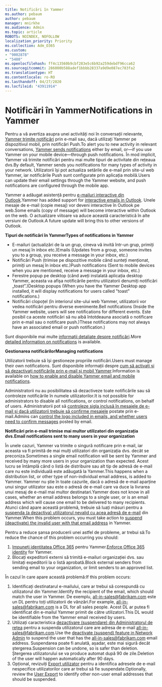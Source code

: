 ```yaml
---
title: Notificări în Yammer
ms.author: pebaum
author: pebaum
manager: mnirkhe
ms.audience: Admin
ms.topic: article
ROBOTS: NOINDEX, NOFOLLOW
localization_priority: Priority
ms.collection: Adm_O365
ms.custom:
- "9002878"
- "5480"
ms.openlocfilehash: ff4c13560b9cbf283e5c6b92a259debdf96cca62
ms.sourcegitcommit: 286000b588adef1bbbb28337a9d9e087ec783fa2
ms.translationtype: HT
ms.contentlocale: ro-RO
ms.lasthandoff: 04/27/2020
ms.locfileid: "43911914"
---
```

# <a name="notifications-in-yammer"></a><span data-ttu-id="c30a8-102">Notificări în Yammer</span><span class="sxs-lookup"><span data-stu-id="c30a8-102">Notifications in Yammer</span></span>

<span data-ttu-id="c30a8-103">Pentru a vă avertiza asupra unei activități noi în conversații relevante, [Yammer trimite notificări](https://support.microsoft.com/en-gb/office/enable-or-disable-yammer-email-and-phone-notifications-93e530e0-189f-4768-8f28-7683d48cc996) prin e-mail sau, dacă utilizați Yammer pe dispozitivul mobil, prin notificări Push.</span><span class="sxs-lookup"><span data-stu-id="c30a8-103">To alert you to new activity in relevant conversations, [Yammer sends notifications](https://support.microsoft.com/en-gb/office/enable-or-disable-yammer-email-and-phone-notifications-93e530e0-189f-4768-8f28-7683d48cc996) either by email, or—if you use Yammer on your mobile device—through push notifications.</span></span> <span data-ttu-id="c30a8-104">În mod implicit, Yammer vă trimite notificări pentru mai multe tipuri de activitate din rețeaua dvs.</span><span class="sxs-lookup"><span data-stu-id="c30a8-104">By default, Yammer sends you notifications for many types of activity in your network.</span></span> <span data-ttu-id="c30a8-105">Utilizatorii își pot actualiza setările de e-mail prin site-ul web Yammer, iar notificările Push sunt configurate prin aplicația mobilă.</span><span class="sxs-lookup"><span data-stu-id="c30a8-105">Users can update their email settings through the Yammer website, and push notifications are configured through the mobile app.</span></span> 

<span data-ttu-id="c30a8-106">Yammer a adăugat asistență pentru [e-mailuri interactive din Outlook](https://techcommunity.microsoft.com/t5/outlook-blog/interactive-yammer-emails-in-outlook-on-the-web-are-here/ba-p/1209420).</span><span class="sxs-lookup"><span data-stu-id="c30a8-106">Yammer has added support for [interactive emails in Outlook](https://techcommunity.microsoft.com/t5/outlook-blog/interactive-yammer-emails-in-outlook-on-the-web-are-here/ba-p/1209420).</span></span> <span data-ttu-id="c30a8-107">Unele mesaje de e-mail (copie mesaj) vor deveni interactive în Outlook pe web.</span><span class="sxs-lookup"><span data-stu-id="c30a8-107">Some emails (copy of message) will become interactive within Outlook on the web.</span></span> <span data-ttu-id="c30a8-108">O actualizare viitoare va aduce această caracteristică în alte versiuni de Outlook.</span><span class="sxs-lookup"><span data-stu-id="c30a8-108">A future update will bring this to other versions of Outlook.</span></span>

<span data-ttu-id="c30a8-109">**Tipuri de notificări în Yammer**</span><span class="sxs-lookup"><span data-stu-id="c30a8-109">**Types of notifications in Yammer**</span></span>

- <span data-ttu-id="c30a8-110">E-mailuri (actualizări de la un grup, cineva vă invită într-un grup, primiți un mesaj în inbox etc.)</span><span class="sxs-lookup"><span data-stu-id="c30a8-110">Emails (Updates from a group, someone invites you to a group, you receive a message in your inbox, etc.)</span></span>
- <span data-ttu-id="c30a8-111">Notificări Push (trimise pe dispozitive mobile când sunteți menționat, primiți un mesaj în inbox etc.)</span><span class="sxs-lookup"><span data-stu-id="c30a8-111">Push notifications (Sent to mobile devices when you are mentioned, receive a message in your inbox, etc.)</span></span>
- <span data-ttu-id="c30a8-112">Ferestre popup pe desktop (când aveți instalată aplicația desktop Yammer, aceasta va afișa notificările pentru utilizatorii denumiți notificări „toast”.)</span><span class="sxs-lookup"><span data-stu-id="c30a8-112">Desktop popups (When you have the Yammer Desktop app installed, it will display notifications for users called "toast" notifications.)</span></span>
- <span data-ttu-id="c30a8-113">Notificări clopoțel (în interiorul site-ului web Yammer, utilizatorii vor vedea notificări pentru diverse evenimente.</span><span class="sxs-lookup"><span data-stu-id="c30a8-113">Bell notifications (Inside the Yammer website, users will see notifications for different events.</span></span> <span data-ttu-id="c30a8-114">Este posibil ca aceste notificări să nu aibă întotdeauna asociată o notificare prin e-mail sau o notificare push.)</span><span class="sxs-lookup"><span data-stu-id="c30a8-114">These notifications may not always have an associated email or push notification.)</span></span>

<span data-ttu-id="c30a8-115">Sunt disponibile mai multe [informații detaliate despre notificări](https://support.microsoft.com/en-gb/office/enable-or-disable-yammer-email-and-phone-notifications-93e530e0-189f-4768-8f28-7683d48cc996).</span><span class="sxs-lookup"><span data-stu-id="c30a8-115">More [detailed information on notifications](https://support.microsoft.com/en-gb/office/enable-or-disable-yammer-email-and-phone-notifications-93e530e0-189f-4768-8f28-7683d48cc996) is available.</span></span>

<span data-ttu-id="c30a8-116">**Gestionarea notificărilor**</span><span class="sxs-lookup"><span data-stu-id="c30a8-116">**Managing notifications**</span></span>

<span data-ttu-id="c30a8-117">Utilizatorii trebuie să își gestioneze propriile notificări.</span><span class="sxs-lookup"><span data-stu-id="c30a8-117">Users must manage their own notifications.</span></span> <span data-ttu-id="c30a8-118">Sunt disponibile informații despre [cum să activați și să dezactivați notificările prin e-mail și mobil Yammer](https://support.microsoft.com/en-gb/office/enable-or-disable-yammer-email-and-phone-notifications-93e530e0-189f-4768-8f28-7683d48cc996).</span><span class="sxs-lookup"><span data-stu-id="c30a8-118">Information is available on [how to enable and disable Yammer email and mobile notifications](https://support.microsoft.com/en-gb/office/enable-or-disable-yammer-email-and-phone-notifications-93e530e0-189f-4768-8f28-7683d48cc996).</span></span> 

<span data-ttu-id="c30a8-119">Administratorii nu au posibilitatea să dezactiveze toate notificările sau să controleze notificările în numele utilizatorilor.</span><span class="sxs-lookup"><span data-stu-id="c30a8-119">It is not possible for administrators to disable all notifications, or control notifications, on behalf of users.</span></span> <span data-ttu-id="c30a8-120">Administratorii pot să [controleze sigla inclusă în mesajele de e-mail și dacă utilizatorii trebuie să confirme mesajele](https://docs.microsoft.com/yammer/configure-your-yammer-network/configure-email-and-yammer) postate prin e-mail.</span><span class="sxs-lookup"><span data-stu-id="c30a8-120">Admins can [control the logo included in emails, and whether users need to confirm messages](https://docs.microsoft.com/yammer/configure-your-yammer-network/configure-email-and-yammer) posted by email.</span></span>

<span data-ttu-id="c30a8-121">**Notificări prin e-mail trimise mai multor utilizatori din organizația dvs.**</span><span class="sxs-lookup"><span data-stu-id="c30a8-121">**Email notifications sent to many users in your organization**</span></span>

<span data-ttu-id="c30a8-122">În unele cazuri, Yammer va trimite o singură notificare prin e-mail, iar aceasta va fi primită de mai mulți utilizatori din organizația dvs. decât se preconiza.</span><span class="sxs-lookup"><span data-stu-id="c30a8-122">Sometimes a single email notification will be sent by Yammer and received by many more users in your organization than expected.</span></span> <span data-ttu-id="c30a8-123">Acest lucru se întâmplă când o listă de distribuire sau alt tip de adresă de e-mail care nu este individuală este adăugată la Yammer.</span><span class="sxs-lookup"><span data-stu-id="c30a8-123">This happens when a distribution list, or other type of non-individual email address, is added to Yammer.</span></span> <span data-ttu-id="c30a8-124">Yammer nu știe în toate cazurile, dacă o adresă de e-mail aparține unui singur utilizator sau este o adresă de e-mail care va duce la livrarea unui mesaj de e-mail mai multor destinatari.</span><span class="sxs-lookup"><span data-stu-id="c30a8-124">Yammer does not know in all cases, whether an email address belongs to a single user, or is an email address which will cause one email to be delivered to many recipients.</span></span> <span data-ttu-id="c30a8-125">Atunci când apare această problemă, trebuie să luați măsuri pentru a [suspenda (a dezactiva) utilizatorul nevalid cu acea adresă de e-mail](https://docs.microsoft.com/yammer/manage-yammer-users/add-block-or-remove-users#remove-users) din Yammer.</span><span class="sxs-lookup"><span data-stu-id="c30a8-125">When this problem occurs, you must take action to [suspend (deactivate) the invalid user with that email address](https://docs.microsoft.com/yammer/manage-yammer-users/add-block-or-remove-users#remove-users) in Yammer.</span></span> 

<span data-ttu-id="c30a8-126">Pentru a reduce șansa producerii unei astfel de probleme, ar trebui să:</span><span class="sxs-lookup"><span data-stu-id="c30a8-126">To reduce the chance of this problem occurring you should:</span></span>

1. <span data-ttu-id="c30a8-127">[Impuneți identitatea Office 365](https://docs.microsoft.com/yammer/configure-your-yammer-network/enforce-office-365-identity) pentru Yammer.</span><span class="sxs-lookup"><span data-stu-id="c30a8-127">[Enforce Office 365 identity](https://docs.microsoft.com/yammer/configure-your-yammer-network/enforce-office-365-identity) for Yammer.</span></span>
2. <span data-ttu-id="c30a8-128">Blocați expeditorii externi să trimită e-mailuri organizației dvs. sau limitați expeditorii la o listă aprobată.</span><span class="sxs-lookup"><span data-stu-id="c30a8-128">Block external senders from sending email to your organization, or limit senders to an approved list.</span></span>

<span data-ttu-id="c30a8-129">În cazul în care apare această problemă:</span><span class="sxs-lookup"><span data-stu-id="c30a8-129">If this problem occurs:</span></span>

1. <span data-ttu-id="c30a8-130">Identificați destinatarul e-mailului, care ar trebui să corespundă cu utilizatorul din Yammer.</span><span class="sxs-lookup"><span data-stu-id="c30a8-130">Identify the recipient of the email, which should match the user in Yammer.</span></span> <span data-ttu-id="c30a8-131">De exemplu, all-in-sales@fabrikam.com este un DL pentru toți utilizatorii de vânzări.</span><span class="sxs-lookup"><span data-stu-id="c30a8-131">For example, all-in-sales@fabrikam.com is a DL for all sales people.</span></span> <span data-ttu-id="c30a8-132">Acest DL ar putea fi identificat din e-mailul Yammer primit de către utilizatori.</span><span class="sxs-lookup"><span data-stu-id="c30a8-132">This DL would be identifiable from the Yammer email received by users.</span></span>
2. <span data-ttu-id="c30a8-133">Utilizați caracteristica [dezactivare (suspendare) din Administratorul de rețea](https://docs.microsoft.com/yammer/manage-yammer-users/add-block-or-remove-users#remove-users) pentru a suspenda utilizatorul care are adresa de e-mail all-in-sales@fabrikam.com.</span><span class="sxs-lookup"><span data-stu-id="c30a8-133">Use the [deactivate (suspend) feature in Network Admin](https://docs.microsoft.com/yammer/manage-yammer-users/add-block-or-remove-users#remove-users) to suspend the user that has the all-in-sales@fabrikam.com email address.</span></span> <span data-ttu-id="c30a8-134">Suspendarea poate fi anulată, așadar, este mai sigură decât ștergerea.</span><span class="sxs-lookup"><span data-stu-id="c30a8-134">Suspension can be undone, so is safer than deletion.</span></span> <span data-ttu-id="c30a8-135">Ștergerea utilizatorului se va produce automat după 90 de zile.</span><span class="sxs-lookup"><span data-stu-id="c30a8-135">Deletion of the user will happen automatically after 90 days.</span></span>
3. <span data-ttu-id="c30a8-136">Opțional, revizuiți [Export utilizator](https://docs.microsoft.com/yammer/manage-security-and-compliance/export-yammer-enterprise-data#ExportUsers) pentru a identifica adresele de e-mail nespecifice utilizatorilor care ar trebui să fie suspendate.</span><span class="sxs-lookup"><span data-stu-id="c30a8-136">Optionally, review the [User Export](https://docs.microsoft.com/yammer/manage-security-and-compliance/export-yammer-enterprise-data#ExportUsers) to identify other non-user email addresses that should be suspended.</span></span>
